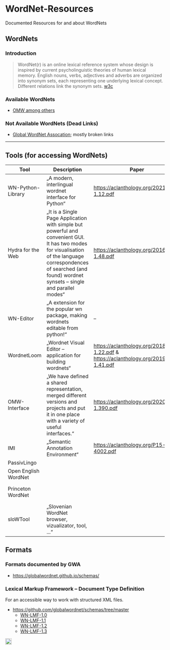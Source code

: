 # WordNet-Resources
Documented Resources for and about WordNets

## WordNets 

### Introduction 

> WordNet(r) is an online lexical reference system whose design is inspired by current psycholinguistic theories of human lexical memory. English nouns, verbs, adjectives and adverbs are organized into synonym sets, each representing one underlying lexical concept. Different relations link the synonym sets. [w3c](https://www.w3.org/wiki/WordNet)


### Available WordNets
- [OMW among others](https://github.com/omwn/omw-data/releases/tag/v1.4)

### Not Available WordNets (Dead Links)
- [Global WordNet Assocation](http://globalwordnet.org/resources/wordnets-in-the-world/); mostly broken links

---

## Tools (for accessing WordNets)

| Tool              	| Description                                           	| Paper                                      	| Online Resource                	| Status                            	|
|-------------------	|-------------------------------------------------------	|--------------------------------------------	|--------------------------------	|-----------------------------------	|
| WN-Python-Library 	| „A modern, interlingual wordnet interface for Python“ 	| https://aclanthology.org/2021.gwc-1.12.pdf 	| https://github.com/goodmami/wn 	| Available, popular and maintained 	|
| Hydra for the Web  	| „It is a Single Page Application with simple but powerful and convenient GUI. It has two modes for visualisation of the language correspondences of searched (and found) wordnet synsets – single and parallel modes“ | https://aclanthology.org/2016.gwc-1.48.pdf                                   	|          http://dcl.bas.bg/bulnet          	|  Online Resource available, most links in paper are dead                 	|
| WN-Editor          	|  „A extension for the popular wn package, making wordnets editable from python!“ |      –    |   https://github.com/Hypercookie/wn-editor  |  Available, no documentation, example doesn't work	|
| WordnetLoom       	|   „Wordnet Visual Editor – application for building wordnets“	| https://aclanthology.org/2018.gwc-1.22.pdf & https://aclanthology.org/2019.gwc-1.41.pdf 	| https://github.com/CLARIN-PL/WordnetLoom|  Available, no documentation, couldn't set up with any WordNet 	|
|  OMW-Interface     	| „We have defined a shared representation, merged different versions and projects and put it in one place with a variety of useful interfaces.“| https://aclanthology.org/2020.lrec-1.390.pdf |  https://compling.upol.cz/omw/omw 	|  Available, dead links, don't know which languages work |
| IMI     	| „Semantic Annotation Environment“ 	| https://aclanthology.org/P15-4002.pdf  	| https://compling.upol.cz/ntumc/cgi-bin/wn-gridx.cgi?gridmode=grid |  Available	|
| PassivLingo         |                                                       	|                                            	|                                	|                                   	|
| Open English WordNet|                                                       	|                                            	|                                	|                                   	|
| Princeton WordNet  	|                                                       	|                                            	|                                	| Available, outdated design         	|
| sloWTool | „Slovenian WordNet browser, vizualizator, tool, ...“|          |https://launchpad.net/slowtool|              |


## Formats

### Formats documented by GWA
- https://globalwordnet.github.io/schemas/


### Lexical Markup Framework – Document Type Definition
For an accessible way to work with structured XML files.

- https://github.com/globalwordnet/schemas/tree/master
  - [WN-LMF-1.0](https://github.com/globalwordnet/schemas/blob/master/WN-LMF-1.0.dtd)
  - [WN-LMF-1.1](https://github.com/globalwordnet/schemas/blob/master/WN-LMF-1.1.dtd)
  - [WN-LMF-1.2](https://github.com/globalwordnet/schemas/blob/master/WN-LMF-1.2.dtd)
  - [WN-LMF-1.3](https://github.com/globalwordnet/schemas/blob/master/WN-LMF-1.3.dtd)

<img src="https://github.com/jotree96/WordNet-Resources/assets/121631943/a3ae38a2-ed58-47e0-8d17-6aa5dc1a5a70" width="20" height="20"> 




